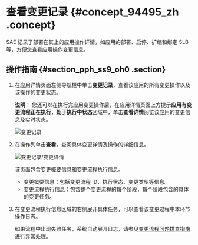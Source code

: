 # 查看变更记录 {#concept_94495_zh .concept}

SAE 记录了部署在其上的应用操作详情，如应用的部署、启停、扩缩和绑定 SLB 等，方便您查看应用操作变更信息。

## 操作指南 {#section_pph_ss9_oh0 .section}

1.  在应用详情页面左侧导航栏中单击**变更记录**，查看该应用的所有变更操作以及该操作的变更状态。

    **说明：** 您还可以在执行完应用变更操作后，在应用详情页面上方提示**应用有变更流程正在执行，处于执行中状态**区域中，单击**查看详情**阅览该应用的变更信息及实时状态。

    ![变更记录](http://docs-aliyun.cn-hangzhou.oss.aliyun-inc.com/assets/pic/94495/cn_zh/1561710224504/%E5%8F%98%E6%9B%B4%E8%AE%B0%E5%BD%95.png)

2.  在操作列单击**查看**，查阅具体变更详情及操作的详细信息。

    ![变更记录/变更详情](http://docs-aliyun.cn-hangzhou.oss.aliyun-inc.com/assets/pic/94495/cn_zh/1561710320737/%E5%8F%98%E6%9B%B4%E8%AE%B0%E5%BD%95%E8%AF%A6%E6%83%85.png)

    该页面包含变更概要信息和变更流程执行信息。

    -   变更概要信息：包括变更流程 ID、执行状态、变更类型等信息。
    -   变更流程执行信息：包含整个变更流程的每个阶段，每个阶段包含的具体的变更任务。
3.  在变更流程执行信息区域的右侧展开具体任务，可以查看该变更过程中本环节操作日志。

    如果流程中出现失败任务，系统自动展开日志，请参见[变更流程问题排查指南](https://help.aliyun.com/knowledge_detail/64352.html)进行异常处理。


